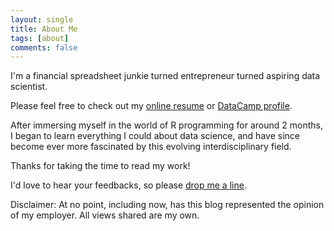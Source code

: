 ```yaml
---
layout: single
title: About Me
tags: [about]
comments: false
---
```


I'm a financial spreadsheet junkie turned entrepreneur turned aspiring data scientist.

Please feel free to check out my [online resume](https://www.cakeresume.com/roywang) or [DataCamp profile](https://www.datacamp.com/profile/roywang).

After immersing myself in the world of R programming for around 2 months, I began to learn everything I could about data science, and have since become ever more fascinated by this evolving interdisciplinary field.

Thanks for taking the time to read my work!

I'd love to hear your feedbacks, so please [drop me a line](mailto:chuehchenw@gmail.com).

Disclaimer: At no point, including now, has this blog represented the opinion of my employer. All views shared are my own.
